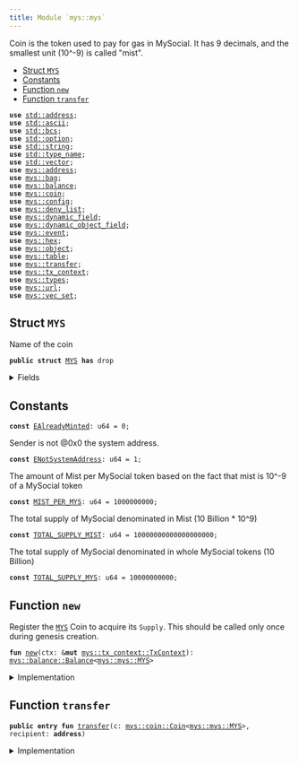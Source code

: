 ```yaml
---
title: Module `mys::mys`
---
```


Coin<MYS> is the token used to pay for gas in MySocial.
It has 9 decimals, and the smallest unit (10^-9) is called "mist".


-  [Struct `MYS`](#mys_mys_MYS)
-  [Constants](#@Constants_0)
-  [Function `new`](#mys_mys_new)
-  [Function `transfer`](#mys_mys_transfer)


<pre><code><b>use</b> <a href="../std/address.md#std_address">std::address</a>;
<b>use</b> <a href="../std/ascii.md#std_ascii">std::ascii</a>;
<b>use</b> <a href="../std/bcs.md#std_bcs">std::bcs</a>;
<b>use</b> <a href="../std/option.md#std_option">std::option</a>;
<b>use</b> <a href="../std/string.md#std_string">std::string</a>;
<b>use</b> <a href="../std/type_name.md#std_type_name">std::type_name</a>;
<b>use</b> <a href="../std/vector.md#std_vector">std::vector</a>;
<b>use</b> <a href="../mys/address.md#mys_address">mys::address</a>;
<b>use</b> <a href="../mys/bag.md#mys_bag">mys::bag</a>;
<b>use</b> <a href="../mys/balance.md#mys_balance">mys::balance</a>;
<b>use</b> <a href="../mys/coin.md#mys_coin">mys::coin</a>;
<b>use</b> <a href="../mys/config.md#mys_config">mys::config</a>;
<b>use</b> <a href="../mys/deny_list.md#mys_deny_list">mys::deny_list</a>;
<b>use</b> <a href="../mys/dynamic_field.md#mys_dynamic_field">mys::dynamic_field</a>;
<b>use</b> <a href="../mys/dynamic_object_field.md#mys_dynamic_object_field">mys::dynamic_object_field</a>;
<b>use</b> <a href="../mys/event.md#mys_event">mys::event</a>;
<b>use</b> <a href="../mys/hex.md#mys_hex">mys::hex</a>;
<b>use</b> <a href="../mys/object.md#mys_object">mys::object</a>;
<b>use</b> <a href="../mys/table.md#mys_table">mys::table</a>;
<b>use</b> <a href="../mys/transfer.md#mys_transfer">mys::transfer</a>;
<b>use</b> <a href="../mys/tx_context.md#mys_tx_context">mys::tx_context</a>;
<b>use</b> <a href="../mys/types.md#mys_types">mys::types</a>;
<b>use</b> <a href="../mys/url.md#mys_url">mys::url</a>;
<b>use</b> <a href="../mys/vec_set.md#mys_vec_set">mys::vec_set</a>;
</code></pre>



<a name="mys_mys_MYS"></a>

## Struct `MYS`

Name of the coin


<pre><code><b>public</b> <b>struct</b> <a href="../mys/mys.md#mys_mys_MYS">MYS</a> <b>has</b> drop
</code></pre>



<details>
<summary>Fields</summary>


<dl>
</dl>


</details>

<a name="@Constants_0"></a>

## Constants


<a name="mys_mys_EAlreadyMinted"></a>



<pre><code><b>const</b> <a href="../mys/mys.md#mys_mys_EAlreadyMinted">EAlreadyMinted</a>: u64 = 0;
</code></pre>



<a name="mys_mys_ENotSystemAddress"></a>

Sender is not @0x0 the system address.


<pre><code><b>const</b> <a href="../mys/mys.md#mys_mys_ENotSystemAddress">ENotSystemAddress</a>: u64 = 1;
</code></pre>



<a name="mys_mys_MIST_PER_MYS"></a>

The amount of Mist per MySocial token based on the fact that mist is
10^-9 of a MySocial token


<pre><code><b>const</b> <a href="../mys/mys.md#mys_mys_MIST_PER_MYS">MIST_PER_MYS</a>: u64 = 1000000000;
</code></pre>



<a name="mys_mys_TOTAL_SUPPLY_MIST"></a>

The total supply of MySocial denominated in Mist (10 Billion * 10^9)


<pre><code><b>const</b> <a href="../mys/mys.md#mys_mys_TOTAL_SUPPLY_MIST">TOTAL_SUPPLY_MIST</a>: u64 = 10000000000000000000;
</code></pre>



<a name="mys_mys_TOTAL_SUPPLY_MYS"></a>

The total supply of MySocial denominated in whole MySocial tokens (10 Billion)


<pre><code><b>const</b> <a href="../mys/mys.md#mys_mys_TOTAL_SUPPLY_MYS">TOTAL_SUPPLY_MYS</a>: u64 = 10000000000;
</code></pre>



<a name="mys_mys_new"></a>

## Function `new`

Register the <code><a href="../mys/mys.md#mys_mys_MYS">MYS</a></code> Coin to acquire its <code>Supply</code>.
This should be called only once during genesis creation.


<pre><code><b>fun</b> <a href="../mys/mys.md#mys_mys_new">new</a>(ctx: &<b>mut</b> <a href="../mys/tx_context.md#mys_tx_context_TxContext">mys::tx_context::TxContext</a>): <a href="../mys/balance.md#mys_balance_Balance">mys::balance::Balance</a>&lt;<a href="../mys/mys.md#mys_mys_MYS">mys::mys::MYS</a>&gt;
</code></pre>



<details>
<summary>Implementation</summary>


<pre><code><b>fun</b> <a href="../mys/mys.md#mys_mys_new">new</a>(ctx: &<b>mut</b> TxContext): Balance&lt;<a href="../mys/mys.md#mys_mys_MYS">MYS</a>&gt; {
    <b>assert</b>!(ctx.sender() == @0x0, <a href="../mys/mys.md#mys_mys_ENotSystemAddress">ENotSystemAddress</a>);
    <b>assert</b>!(ctx.epoch() == 0, <a href="../mys/mys.md#mys_mys_EAlreadyMinted">EAlreadyMinted</a>);
    <b>let</b> (treasury, metadata) = <a href="../mys/coin.md#mys_coin_create_currency">coin::create_currency</a>(
        <a href="../mys/mys.md#mys_mys_MYS">MYS</a> {},
        9,
        b"<a href="../mys/mys.md#mys_mys_MYS">MYS</a>",
        b"MySocial",
        // TODO: add appropriate description and logo <a href="../mys/url.md#mys_url">url</a>
        b"",
        option::none(),
        ctx,
    );
    <a href="../mys/transfer.md#mys_transfer_public_freeze_object">transfer::public_freeze_object</a>(metadata);
    <b>let</b> <b>mut</b> supply = treasury.treasury_into_supply();
    <b>let</b> total_mys = supply.increase_supply(<a href="../mys/mys.md#mys_mys_TOTAL_SUPPLY_MIST">TOTAL_SUPPLY_MIST</a>);
    supply.destroy_supply();
    total_mys
}
</code></pre>



</details>

<a name="mys_mys_transfer"></a>

## Function `transfer`



<pre><code><b>public</b> <b>entry</b> <b>fun</b> <a href="../mys/transfer.md#mys_transfer">transfer</a>(c: <a href="../mys/coin.md#mys_coin_Coin">mys::coin::Coin</a>&lt;<a href="../mys/mys.md#mys_mys_MYS">mys::mys::MYS</a>&gt;, recipient: <b>address</b>)
</code></pre>



<details>
<summary>Implementation</summary>


<pre><code><b>public</b> <b>entry</b> <b>fun</b> <a href="../mys/transfer.md#mys_transfer">transfer</a>(c: <a href="../mys/coin.md#mys_coin_Coin">coin::Coin</a>&lt;<a href="../mys/mys.md#mys_mys_MYS">MYS</a>&gt;, recipient: <b>address</b>) {
    <a href="../mys/transfer.md#mys_transfer_public_transfer">transfer::public_transfer</a>(c, recipient)
}
</code></pre>



</details>
